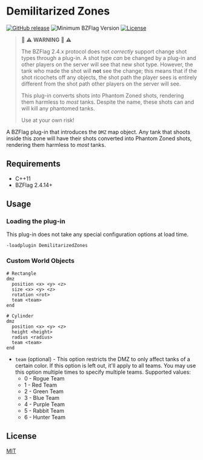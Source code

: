# Demilitarized Zones

[![GitHub release](https://img.shields.io/github/release/allejo/DemilitarizedZones.svg)](https://github.com/allejo/DemilitarizedZones/releases/latest)
![Minimum BZFlag Version](https://img.shields.io/badge/BZFlag-v2.4.14+-blue.svg)
[![License](https://img.shields.io/github/license/allejo/DemilitarizedZones.svg)](LICENSE.md)

> :rotating_light: :warning: **WARNING** :rotating_light: :warning:
>
> The BZFlag 2.4.x protocol does not *correctly* support change shot types through a plug-in. A shot type *can* be changed by a plug-in and other players on the server will see that new shot type. However, the tank who made the shot will **not** see the change; this means that if the shot ricochets off any objects, the shot path the player sees is entirely different from the shot path other players on the server will see.
>
> This plug-in converts shots into Phantom Zoned shots, rendering them harmless to *most* tanks. Despite the name, these shots can and will kill any phantomed tanks.
>
> Use at your own risk!

A BZFlag plug-in that introduces the `DMZ` map object. Any tank that shoots inside this zone will have their shots converted into Phantom Zoned shots, rendering them harmless to *most* tanks.

## Requirements

- C++11
- BZFlag 2.4.14+

## Usage

### Loading the plug-in

This plug-in does not take any special configuration options at load time.

```
-loadplugin DemilitarizedZones
```

### Custom World Objects

```text
# Rectangle
dmz
  position <x> <y> <z>
  size <x> <y> <z>
  rotation <rot>
  team <team>
end
```

```text
# Cylinder
dmz
  position <x> <y> <z>
  height <height>
  radius <radius>
  team <team>
end
```

- `team` (optional) - This option restricts the DMZ to only affect tanks of a certain color. If this option is left out, it'll apply to all teams. You may use this option multiple times to specify multiple teams. Supported values:
  - 0 - Rogue Team
  - 1 - Red Team
  - 2 - Green Team
  - 3 - Blue Team
  - 4 - Purple Team
  - 5 - Rabbit Team
  - 6 - Hunter Team

## License

[MIT](LICENSE.md)
